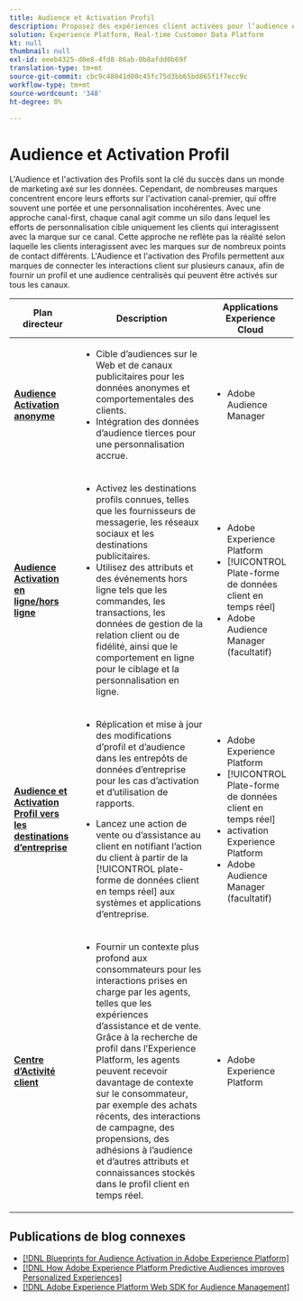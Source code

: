 ```yaml
---
title: Audience et Activation Profil
description: Proposez des expériences client activées pour l’audience et centrées sur le profil grâce aux ​ de plateforme de données client en temps réel.
solution: Experience Platform, Real-time Customer Data Platform
kt: null
thumbnail: null
exl-id: eeeb4325-d0e8-4fd8-86ab-0b8afdd0b69f
translation-type: tm+mt
source-git-commit: cbc9c48041d00c45fc75d3bb65bd865f1f7ecc9c
workflow-type: tm+mt
source-wordcount: '348'
ht-degree: 0%

---
```



# Audience et Activation Profil

L&#39;Audience et l&#39;activation des Profils sont la clé du succès dans un monde de marketing axé sur les données. Cependant, de nombreuses marques concentrent encore leurs efforts sur l&#39;activation canal-premier, qui offre souvent une portée et une personnalisation incohérentes. Avec une approche canal-first, chaque canal agit comme un silo dans lequel les efforts de personnalisation cible uniquement les clients qui interagissent avec la marque sur ce canal. Cette approche ne reflète pas la réalité selon laquelle les clients interagissent avec les marques sur de nombreux points de contact différents. L&#39;Audience et l&#39;activation des Profils permettent aux marques de connecter les interactions client sur plusieurs canaux, afin de fournir un profil et une audience centralisés qui peuvent être activés sur tous les canaux.

| Plan directeur | Description | Applications Experience Cloud |
|---|---|---|
| **[Audience Activation anonyme](anonymous.md)** | <ul><li>Cible d’audiences sur le Web et de canaux publicitaires pour les données anonymes et comportementales des clients.</li><li>Intégration des données d’audience tierces pour une personnalisation accrue.</li></ul> | <ul><li>Adobe Audience Manager</li></ul> |
| **[Audience Activation en ligne/hors ligne](online-offline.md)** | <ul><li>Activez les destinations profils connues, telles que les fournisseurs de messagerie, les réseaux sociaux et les destinations publicitaires. </li><li>Utilisez des attributs et des événements hors ligne tels que les commandes, les transactions, les données de gestion de la relation client ou de fidélité, ainsi que le comportement en ligne pour le ciblage et la personnalisation en ligne.</li></ul> | <ul><li>Adobe Experience Platform</li><li> [!UICONTROL Plate-forme de données client en temps réel]</li><li>Adobe Audience Manager (facultatif)</li></ul> |
| **[Audience et Activation Profil vers les destinations d’entreprise](enterprise-destinations.md)** | <ul><li>Réplication et mise à jour des modifications d’profil et d’audience dans les entrepôts de données d’entreprise pour les cas d’activation et d’utilisation de rapports. </li></ul><ul><li>Lancez une action de vente ou d’assistance au client en notifiant l’action du client à partir de la [!UICONTROL plate-forme de données client en temps réel] aux systèmes et applications d’entreprise.</li></ul> | <ul><li>Adobe Experience Platform</li><li>[!UICONTROL Plate-forme de données client en temps réel]</li><li>activation Experience Platform</li><li>Adobe Audience Manager (facultatif)</li></ul> |
| **[Centre d’Activité client](customer-activity.md)** | <ul><li>Fournir un contexte plus profond aux consommateurs pour les interactions prises en charge par les agents, telles que les expériences d’assistance et de vente. Grâce à la recherche de profil dans l’Experience Platform, les agents peuvent recevoir davantage de contexte sur le consommateur, par exemple des achats récents, des interactions de campagne, des propensions, des adhésions à l’audience et d’autres attributs et connaissances stockés dans le profil client en temps réel.</li></ul> | <ul><li>Adobe Experience Platform</li></ul> |

## Publications de blog connexes

* [[!DNL Blueprints for Audience Activation in Adobe Experience Platform]](https://medium.com/adobetech/a-blueprint-for-audience-activation-in-adobe-experience-platform-b2b30fae90fd)
* [[!DNL How Adobe Experience Platform Predictive Audiences improves Personalized Experiences]](https://medium.com/adobetech/how-adobe-experience-platform-predictive-audiences-improves-personalized-experiences-1f75a60cb7a3)
* [[!DNL Adobe Experience Platform Web SDK for Audience Management]](https://medium.com/adobetech/adobe-experience-platform-web-sdk-for-audience-management-751fa6d063bc)
